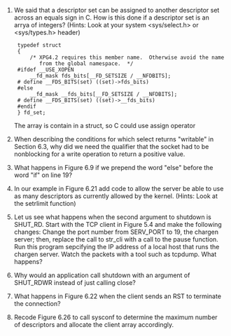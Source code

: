 1. We said that a descriptor set can be assigned to another descriptor set across an equals sign in C. How is this done if a descriptor set is an arrya of integers? (Hints: Look at your system  <sys/select.h> or <sys/types.h> header)

        typedef struct
        {
            /* XPG4.2 requires this member name.  Otherwise avoid the name
               from the global namespace.  */
        #ifdef __USE_XOPEN
            __fd_mask fds_bits[__FD_SETSIZE / __NFDBITS];
        # define __FDS_BITS(set) ((set)->fds_bits)
        #else
            __fd_mask __fds_bits[__FD_SETSIZE / __NFDBITS];
        # define __FDS_BITS(set) ((set)->__fds_bits)
        #endif
        } fd_set;

    The array is contain in a struct, so C could use assign operator

2. When describing the conditions for which select returns "writable" in Section 6.3, why did we need the qualifier that the socket had to be nonblocking for a write operation to return a positive value.

3. What happens in Figure 6.9 if we prepend the word "else" before the word "if" on line 19?

4. In our example in Figure 6.21 add code to allow the server be able to use as many descriptors as currently allowed by the kernel. (Hints: Look at the setrlimit function)

5. Let us see what happens when the second argument to shutdown is SHUT_RD. Start with the TCP client in Figure 5.4 and make the following changes: Change the port number from SERV_PORT to 19, the chargen server; then, replace the call to str_cli with a call to the pause function. Run this program sepcifying the IP address of a local host that runs the chargen server. Watch the packets with a tool such as tcpdump. What happens?

6. Why would an application call shutdown with an argument of SHUT_RDWR instead of just calling close?

7. What happens in Figure 6.22 when the client sends an RST to terminate the connection?


8. Recode Figure 6.26 to call sysconf to determine the maximum number of descriptors and allocate the client array accordingly.

